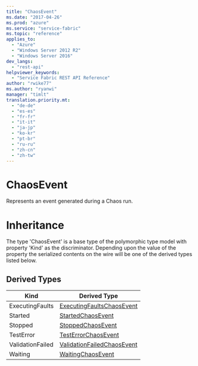 ```yaml
---
title: "ChaosEvent"
ms.date: "2017-04-26"
ms.prod: "azure"
ms.service: "service-fabric"
ms.topic: "reference"
applies_to: 
  - "Azure"
  - "Windows Server 2012 R2"
  - "Windows Server 2016"
dev_langs: 
  - "rest-api"
helpviewer_keywords: 
  - "Service Fabric REST API Reference"
author: "rwike77"
ms.author: "ryanwi"
manager: "timlt"
translation.priority.mt: 
  - "de-de"
  - "es-es"
  - "fr-fr"
  - "it-it"
  - "ja-jp"
  - "ko-kr"
  - "pt-br"
  - "ru-ru"
  - "zh-cn"
  - "zh-tw"
---
```

# ChaosEvent

Represents an event generated during a Chaos run.
# Inheritance

The type 'ChaosEvent' is a base type of the polymorphic type model with property 'Kind' as the discriminator.
Depending upon the value of the property the serialized contents on the wire will be one of the derived types listed below.
## Derived Types

| Kind | Derived Type |
| --- | --- | 
| ExecutingFaults | [ExecutingFaultsChaosEvent](model-ExecutingFaultsChaosEvent.md) |
| Started | [StartedChaosEvent](model-StartedChaosEvent.md) |
| Stopped | [StoppedChaosEvent](model-StoppedChaosEvent.md) |
| TestError | [TestErrorChaosEvent](model-TestErrorChaosEvent.md) |
| ValidationFailed | [ValidationFailedChaosEvent](model-ValidationFailedChaosEvent.md) |
| Waiting | [WaitingChaosEvent](model-WaitingChaosEvent.md) |

